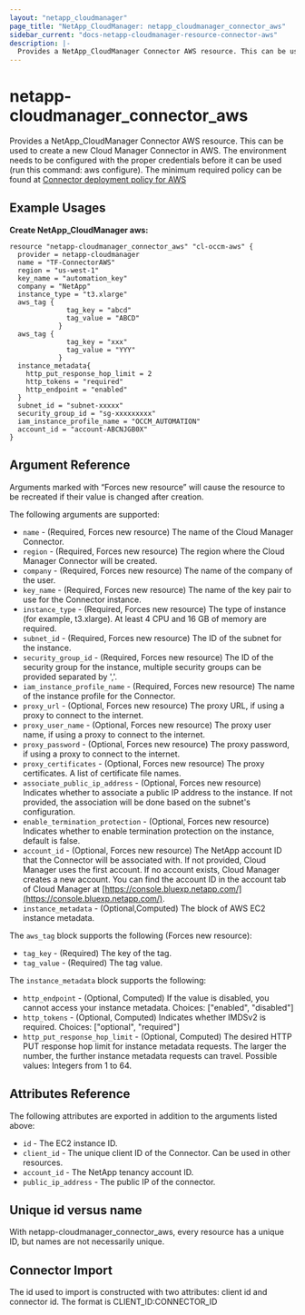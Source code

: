 ```yaml
---
layout: "netapp_cloudmanager"
page_title: "NetApp_CloudManager: netapp_cloudmanager_connector_aws"
sidebar_current: "docs-netapp-cloudmanager-resource-connector-aws"
description: |-
  Provides a NetApp_CloudManager Connector AWS resource. This can be used to create a new Cloud Manager Connector in AWS.
---
```


# netapp-cloudmanager_connector_aws

Provides a NetApp_CloudManager Connector AWS resource. This can be used to create a new Cloud Manager Connector in AWS.
The environment needs to be configured with the proper credentials before it can be used (run this command: aws configure).
The minimum required policy can be found at [Connector deployment policy for AWS](https://s3.amazonaws.com/occm-sample-policies/Policy_for_Setup_As_Service.json)

<!---
i think we need to create section for terraform and point to there
-->

## Example Usages

**Create NetApp_CloudManager aws:**

```
resource "netapp-cloudmanager_connector_aws" "cl-occm-aws" {
  provider = netapp-cloudmanager
  name = "TF-ConnectorAWS"
  region = "us-west-1"
  key_name = "automation_key"
  company = "NetApp"
  instance_type = "t3.xlarge"
  aws_tag {
              tag_key = "abcd"
              tag_value = "ABCD"
            }
  aws_tag {
              tag_key = "xxx"
              tag_value = "YYY"
            }
  instance_metadata{
    http_put_response_hop_limit = 2
    http_tokens = "required"
    http_endpoint = "enabled"
  }
  subnet_id = "subnet-xxxxx"
  security_group_id = "sg-xxxxxxxxx"
  iam_instance_profile_name = "OCCM_AUTOMATION"
  account_id = "account-ABCNJGB0X"
}
```

## Argument Reference

Arguments marked with “Forces new resource” will cause the resource to be recreated if their value is changed after creation.

The following arguments are supported:

* `name` - (Required, Forces new resource) The name of the Cloud Manager Connector.
* `region` - (Required, Forces new resource) The region where the Cloud Manager Connector will be created.
* `company` - (Required, Forces new resource) The name of the company of the user.
* `key_name` - (Required, Forces new resource) The name of the key pair to use for the Connector instance.
* `instance_type` - (Required, Forces new resource) The type of instance (for example, t3.xlarge). At least 4 CPU and 16 GB of memory are required.
* `subnet_id` - (Required, Forces new resource) The ID of the subnet for the instance.
* `security_group_id` - (Required, Forces new resource) The ID of the security group for the instance, multiple security groups can be provided separated by ','.
* `iam_instance_profile_name` - (Required, Forces new resource) The name of the instance profile for the Connector.
* `proxy_url` - (Optional, Forces new resource) The proxy URL, if using a proxy to connect to the internet.
* `proxy_user_name` - (Optional, Forces new resource) The proxy user name, if using a proxy to connect to the internet.
* `proxy_password` - (Optional, Forces new resource) The proxy password, if using a proxy to connect to the internet.
* `proxy_certificates` - (Optional, Forces new resource) The proxy certificates. A list of certificate file names.
* `associate_public_ip_address` - (Optional, Forces new resource) Indicates whether to associate a public IP address to the instance. If not provided, the association will be done based on the subnet's configuration.
* `enable_termination_protection` - (Optional, Forces new resource) Indicates whether to enable termination protection on the instance, default is false.
* `account_id` - (Optional, Forces new resource) The NetApp account ID that the Connector will be associated with. If not provided, Cloud Manager uses the first account. If no account exists, Cloud Manager creates a new account. You can find the account ID in the account tab of Cloud Manager at [https://console.bluexp.netapp.com/](https://console.bluexp.netapp.com/).
* `instance_metadata` - (Optional,Computed) The block of AWS EC2 instance metadata.

The `aws_tag` block supports the following (Forces new resource):
* `tag_key` - (Required) The key of the tag.
* `tag_value` - (Required) The tag value.

The `instance_metadata` block supports the following:
* `http_endpoint` - (Optional, Computed) If the value is disabled, you cannot access your instance metadata. Choices: ["enabled", "disabled"]
* `http_tokens` - (Optional, Computed) Indicates whether IMDSv2 is required. Choices: ["optional", "required"]
* `http_put_response_hop_limit` - (Optional, Computed) The desired HTTP PUT response hop limit for instance metadata requests. The larger the number, the further instance metadata requests can travel. Possible values: Integers from 1 to 64.

## Attributes Reference

The following attributes are exported in addition to the arguments listed above:

* `id` - The EC2 instance ID.
* `client_id` - The unique client ID of the Connector. Can be used in other resources.
* `account_id` - The NetApp tenancy account ID.
* `public_ip_address` - The public IP of the connector.

## Unique id versus name

With netapp-cloudmanager_connector_aws, every resource has a unique ID, but names are not necessarily unique.

## Connector Import
The id used to import is constructed with two attributes: client id and connector id. The format is CLIENT_ID:CONNECTOR_ID

